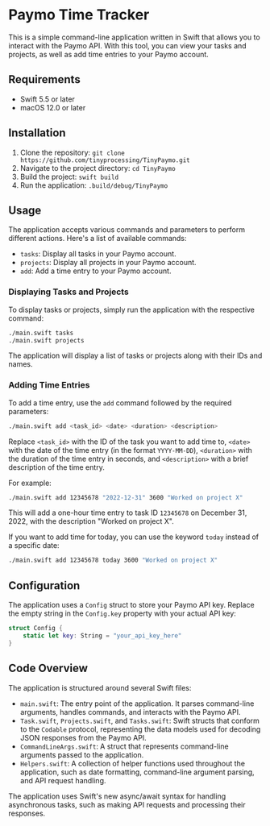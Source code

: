 # Paymo Time Tracker

This is a simple command-line application written in Swift that allows you to interact with the Paymo API. With this tool, you can view your tasks and projects, as well as add time entries to your Paymo account.

## Requirements

- Swift 5.5 or later
- macOS 12.0 or later

## Installation

1. Clone the repository: `git clone https://github.com/tinyprocessing/TinyPaymo.git`
2. Navigate to the project directory: `cd TinyPaymo`
3. Build the project: `swift build`
4. Run the application: `.build/debug/TinyPaymo`

## Usage

The application accepts various commands and parameters to perform different actions. Here's a list of available commands:

- `tasks`: Display all tasks in your Paymo account.
- `projects`: Display all projects in your Paymo account.
- `add`: Add a time entry to your Paymo account.

### Displaying Tasks and Projects

To display tasks or projects, simply run the application with the respective command:

```sh
./main.swift tasks
./main.swift projects
```

The application will display a list of tasks or projects along with their IDs and names.

### Adding Time Entries

To add a time entry, use the `add` command followed by the required parameters:

```sh
./main.swift add <task_id> <date> <duration> <description>
```

Replace `<task_id>` with the ID of the task you want to add time to, `<date>` with the date of the time entry (in the format `YYYY-MM-DD`), `<duration>` with the duration of the time entry in seconds, and `<description>` with a brief description of the time entry.

For example:

```sh
./main.swift add 12345678 "2022-12-31" 3600 "Worked on project X"
```

This will add a one-hour time entry to task ID `12345678` on December 31, 2022, with the description "Worked on project X".

If you want to add time for today, you can use the keyword `today` instead of a specific date:

```sh
./main.swift add 12345678 today 3600 "Worked on project X"
```

## Configuration

The application uses a `Config` struct to store your Paymo API key. Replace the empty string in the `Config.key` property with your actual API key:

```swift
struct Config {
    static let key: String = "your_api_key_here"
}
```

## Code Overview

The application is structured around several Swift files:

- `main.swift`: The entry point of the application. It parses command-line arguments, handles commands, and interacts with the Paymo API.
- `Task.swift`, `Projects.swift`, and `Tasks.swift`: Swift structs that conform to the `Codable` protocol, representing the data models used for decoding JSON responses from the Paymo API.
- `CommandLineArgs.swift`: A struct that represents command-line arguments passed to the application.
- `Helpers.swift`: A collection of helper functions used throughout the application, such as date formatting, command-line argument parsing, and API request handling.

The application uses Swift's new async/await syntax for handling asynchronous tasks, such as making API requests and processing their responses.
